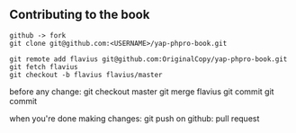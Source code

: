 Contributing to the book
------------------------

    github -> fork
    git clone git@github.com:<USERNAME>/yap-phpro-book.git

    git remote add flavius git@github.com:OriginalCopy/yap-phpro-book.git
    git fetch flavius
    git checkout -b flavius flavius/master

before any change:
git checkout master
git merge flavius
<do one change>
git commit
<do another change>
git commit

when you're done making changes:
git push
on github: pull request